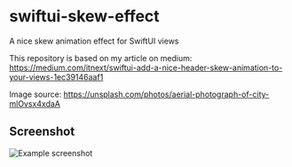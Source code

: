 # swiftui-skew-effect
A nice skew animation effect for SwiftUI views

This repository is based on my article on medium: https://medium.com/itnext/swiftui-add-a-nice-header-skew-animation-to-your-views-1ec39146aaf1

Image source: https://unsplash.com/photos/aerial-photograph-of-city-mlOvsx4xdaA

## Screenshot
![Example screenshot](https://miro.medium.com/v2/resize:fit:640/format:webp/1*8x-hFlf8_bwwuZSlhpu1_A.gif)
